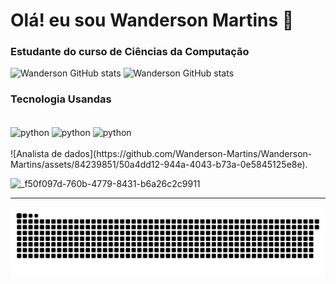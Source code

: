 # Olá! eu sou Wanderson Martins 👋
### Estudante do curso de Ciências da Computação
![Wanderson GitHub stats](https://github-readme-stats.vercel.app/api?username=Wanderson-Martins&theme=blue-green)
![Wanderson GitHub stats](https://github-readme-stats.vercel.app/api/top-langs/?username=Wanderson-Martins&theme=blue-green)
### Tecnologia Usandas 
<div style="display: inline_block"></br>
<img align="center" alt="python" src= "https://img.shields.io/badge/Python-14354C?style=for-the-badge&logo=python&logoColor=white" />
<img align="center" alt="python" src= "https://img.shields.io/badge/MySQL-005C84?style=for-the-badge&logo=mysql&logoColor=white" />
<img align="center" alt="python" src= "https://img.shields.io/badge/Microsoft_Excel-217346?style=for-the-badge&logo=microsoft-excel&logoColor=white" />
</div></br>
![Analista de dados](https://github.com/Wanderson-Martins/Wanderson-Martins/assets/84239851/50a4dd12-944a-4043-b73a-0e5845125e8e).

![_f50f097d-760b-4779-8431-b6a26c2c9911](https://github.com/Wanderson-Martins/Wanderson-Martins/assets/84239851/769940a7-5d30-4681-aa73-45399fac4284)
_________________________________
![snake gif](https://github.com/Wanderson-Martins/Wanderson-Martins/blob/output/github-contribution-grid-snake-dark.svg)
